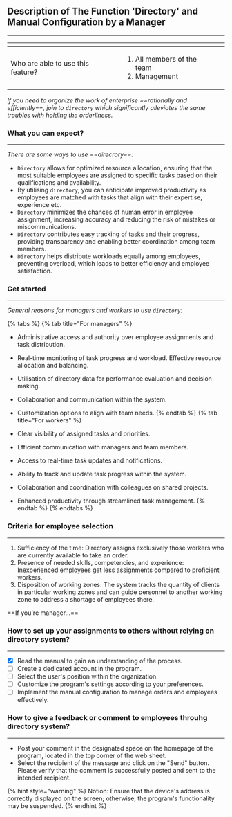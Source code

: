 ## Description of The Function 'Directory' and Manual Configuration by a Manager
--------------------

<table data-card-size="large" data-view="cards" data-full-width="true"><thead><tr><th></th><th></th><th></th></tr></thead><tbody><tr><td>Who are able to use this feature?</td><td><ol><li>All members of the team</li><li>Management</li></ol></td><td></td></tr></tbody></table>

*If you need to organize the work of enterprise ==rationally and efficiently==, join to `directory` which significantly alleviates the same troubles with holding the orderliness.*

### What you can expect?
--------------

*There are some ways to use ==direcrory==:*
- `Directory` allows for optimized resource allocation, ensuring that the most suitable employees are assigned to specific tasks based on their qualifications and availability.
- By utilising `directory`, you can anticipate improved productivity as employees are matched with tasks that align with their expertise, experience etc.
- `Directory` minimizes the chances of human error in employee assignment, increasing accuracy and reducing the risk of mistakes or miscommunications.
- `Directory` contributes easy tracking of tasks and their progress, providing transparency and enabling better coordination among team members.
- `Directory` helps distribute workloads equally among employees, preventing overload, which leads to better efficiency and employee satisfaction.

### Get started
-----------------

*General reasons for managers and workers to use `directory`:*

{% tabs %} {% tab title="For managers" %}

- Administrative access and authority over employee assignments and task distribution.
- Real-time monitoring of task progress and workload. Effective resource allocation and balancing.
- Utilisation of directory data for performance evaluation and decision-making.
- Collaboration and communication within the system.
- Customization options to align with team needs. {% endtab %}
{% tab title="For workers" %}

- Clear visibility of assigned tasks and priorities.
- Efficient communication with managers and team members.
- Access to real-time task updates and notifications.
- Ability to track and update task progress within the system.
- Collaboration and coordination with colleagues on shared projects.
- Enhanced productivity through streamlined task management. {% endtab %} {% endtabs %}

### Criteria for employee selection
---------------

1. Sufficiency of the time: Directory assigns exclusively those workers who are currently available to take an order.
2. Presence of needed skills, competencies, and experience: Inexperienced employees get less assignments compared to proficient workers.
3. Disposition of working zones: The system tracks the quantity of clients in particular working zones and can guide personnel to another working zone to address a shortage of employees there.

==If you're manager...==

### How to set up your assignments to others without relying on directory system?
------------------------

- [x] Read the manual to gain an understanding of the process.
- [ ] Create a dedicated account in the program.
- [ ] Select the user's position within the organization.
- [ ] Customize the program's settings according to your preferences.
- [ ] Implement the manual configuration to manage orders and employees effectively.

### How to give a feedback or comment to employees throuhg directory system?
---------------------

- Post your comment in the designated space on the homepage of the program, located in the top corner of the web sheet.
- Select the recipient of the message and click on the "Send" button. Please verify that the comment is successfully posted and sent to the intended recipient.

{% hint style="warning" %} Notion: Ensure that the device's address is correctly displayed on the screen; otherwise, the program's functionality may be suspended. {% endhint %}







